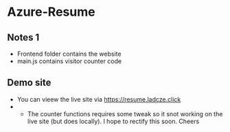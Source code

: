 # Azure-Resume


## Notes 1
- Frontend folder contains the website
- main.js contains visitor counter code

## Demo site
- You can vieew the live site via https://resume.ladcze.click
- - The counter functions requires some tweak so it snot working on the live site (but does locally). I hope to rectify this soon. Cheers
